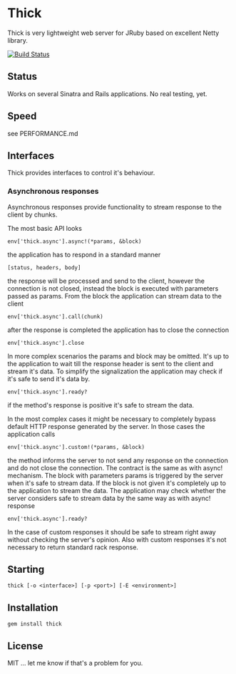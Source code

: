 # Thick

Thick is very lightweight web server for JRuby based on excellent Netty library.

[![Build Status](https://secure.travis-ci.org/marekjelen/thick.png?branch=master)](http://travis-ci.org/marekjelen/thick)

## Status

Works on several Sinatra and Rails applications. No real testing, yet.

## Speed

see PERFORMANCE.md

## Interfaces

Thick provides interfaces to control it's behaviour.

### Asynchronous responses

Asynchronous responses provide functionality to stream response to the client by chunks.

The most basic API looks

    env['thick.async'].async!(*params, &block)

the application has to respond in a standard manner

    [status, headers, body]

the response will be processed and send to the client, however the connection is not closed, instead the block is
executed with parameters passed as params. From the block the application can stream data to the client

    env['thick.async'].call(chunk)

after the response is completed the application has to close the connection

    env['thick.async'].close

In more complex scenarios the params and block may be omitted. It's up to the application to wait till the response
header is sent to the client and stream it's data. To simplify the signalization the application may check if it's safe
to send it's data by.

    env['thick.async'].ready?

if the method's response is positive it's safe to stream the data.

In the most complex cases it might be necessary to completely bypass default HTTP response generated by the server. In
those cases the application calls

    env['thick.async'].custom!(*params, &block)

the method informs the server to not send any response on the connection and do not close the connection.
The contract is the same as with async! mechanism. The block with parameters params is triggered by the server when
it's safe to stream data. If the block is not given it's completely up to the application to stream the data.
The application may check whether the server considers safe to stream data by the same way as with async! response

    env['thick.async'].ready?

In the case of custom responses it should be safe to stream right away without checking the server's opinion. Also with
custom responses it's not necessary to return standard rack response.

## Starting

    thick [-o <interface>] [-p <port>] [-E <environment>]

## Installation

    gem install thick

## License

MIT ... let me know if that's a problem for you.